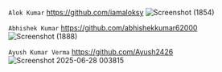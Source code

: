 `Alok Kumar` https://github.com/iamaloksy
![Screenshot (1854)](https://github.com/user-attachments/assets/7ee34114-7a5d-4c6d-af68-c96b3d687ef6)

`Abhishek Kumar` https://github.com/abhishekkumar62000
![Screenshot (1888)](https://github.com/user-attachments/assets/5c8f5d5b-a02b-45b0-9231-20450ec4f8cc)

`Ayush Kumar Verma` https://github.com/Ayush2426
![Screenshot 2025-06-28 003815](https://github.com/user-attachments/assets/314c25e6-28f6-46d9-8f11-312ab2a0e34c)
